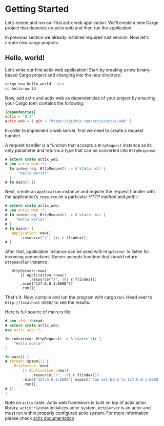 # Getting Started

Let’s create and run our first actix web application. We’ll create a new Cargo project
that depends on actix web and then run the application.

In previous section we already installed required rust version. Now let's create new cargo projects.

## Hello, world! 

Let’s write our first actix web application! Start by creating a new binary-based
Cargo project and changing into the new directory:

```bash
cargo new hello-world --bin
cd hello-world
```

Now, add actix and actix web as dependencies of your project by ensuring your Cargo.toml 
contains the following:

```toml
[dependencies]
actix = "0.3"
actix-web = { git = "https://github.com/actix/actix-web" }
```

In order to implement a web server, first we need to create a request handler.

A request handler is a function that accepts a `HttpRequest` instance as its only parameter 
and returns a type that can be converted into `HttpResponse`:

```rust
# extern crate actix_web;
# use actix_web::*;
  fn index(req: HttpRequest) -> &'static str {
      "Hello world!"
  }
# fn main() {}
```

Next, create an `Application` instance and register the
request handler with the application's `resource` on a particular *HTTP method* and *path*::

```rust
# extern crate actix_web;
# use actix_web::*;
# fn index(req: HttpRequest) -> &'static str {
#    "Hello world!"
# }
# fn main() {
   Application::new()
       .resource("/", |r| r.f(index));
# }
```

After that, application instance can be used with `HttpServer` to listen for incoming
connections. Server accepts function that should return `HttpHandler` instance:

```rust,ignore
   HttpServer::new(
       || Application::new()
           .resource("/", |r| r.f(index)))
       .bind("127.0.0.1:8088")?
       .run();
```

That's it. Now, compile and run the program with cargo run. 
Head over to ``http://localhost:8088/`` to see the results.

Here is full source of main.rs file:

```rust
# use std::thread;
# extern crate actix_web;
use actix_web::*;

fn index(req: HttpRequest) -> &'static str {
    "Hello world!"
}

fn main() {
# thread::spawn(|| {
    HttpServer::new(
        || Application::new()
            .resource("/", |r| r.f(index)))
        .bind("127.0.0.1:8088").expect("Can not bind to 127.0.0.1:8088")
        .run();
# });
}
```

Note on `actix` crate. Actix web framework is built on top of actix actor library. 
`actix::System` initializes actor system, `HttpServer` is an actor and must run within
properly configured actix system. For more information please check
[actix documentation](https://actix.github.io/actix/actix/)
